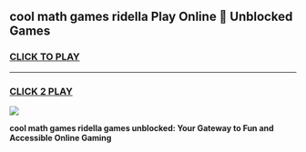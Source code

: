 
## cool math games ridella Play Online 👋 Unblocked Games
<h3>
<a href="https://news.freeplayer.one?title=cool_math_games_ridella&ref=17CMG">CLICK TO PLAY</a></h3>
<hr>

<h3>
<a href="https://news.freeplayer.one?title=cool_math_games_ridella&ref=17CMG">CLICK 2 PLAY</a>
  
</h3>

<a href="https://news.freeplayer.one?title=cool_math_games_ridella&ref=17CMG/"><img src="https://clearcache.store/games.png"></a>


**cool math games ridella games unblocked: Your Gateway to Fun and Accessible Online Gaming**
